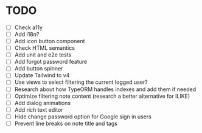 # TODO

- [ ] Check a11y
- [ ] Add i18n?
- [ ] Add icon button component
- [ ] Check HTML semantics
- [ ] Add unit and e2e tests
- [ ] Add forgot password feature
- [ ] Add button spinner
- [ ] Update Tailwind to v4
- [ ] Use views to select filtering the current logged user?
- [ ] Research about how TypeORM handles indexes and add them if needed
- [ ] Optimize filtering note content (research a better alternative for ILIKE)
- [ ] Add dialog animations
- [ ] Add rich text editor
- [ ] Hide change password option for Google sign in users
- [ ] Prevent line breaks on note title and tags
